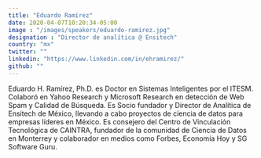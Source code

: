 ```yaml
---
title: "Eduardo Ramírez"
date: 2020-04-07T10:20:34-05:00
image : "/images/speakers/eduardo-ramirez.jpg"
designation : "Director de analítica @ Ensitech"
country: "mx"
twitter: ""
linkedin: "https://www.linkedin.com/in/ehramirez/"
github: ""
---
```


Eduardo H. Ramírez, Ph.D. es Doctor en Sistemas Inteligentes por el ITESM. Colaboró en Yahoo Research y Microsoft Research en detección de Web Spam y Calidad de Búsqueda. Es Socio fundador y Director de Analítica de Ensitech de México, llevando a cabo proyectos de ciencia de datos para empresas líderes en México. Es consejero del Centro de Vinculación Tecnológica de CAINTRA, fundador de la comunidad de Ciencia de Datos en Monterrey y colaborador en medios como Forbes, Economía Hoy y SG Software Guru.